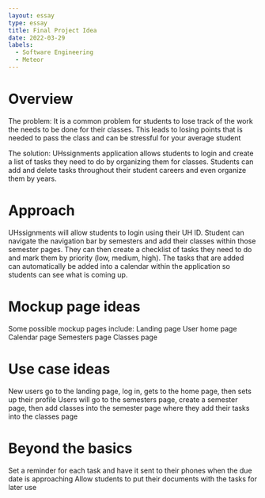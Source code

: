 ```yaml
---
layout: essay
type: essay
title: Final Project Idea
date: 2022-03-29
labels:
  - Software Engineering
  - Meteor
---
```


<h1>Overview</h1>
The problem: It is a common problem for students to lose track of the work the needs to be done for their classes. This leads to losing points that is needed to pass the class and can be stressful for your average student

The solution: UHssignments application allows students to login and create a list of tasks they need to do by organizing them for classes. Students can add and delete tasks throughout their student careers and even organize them by years.

<h1>Approach</h1>
UHssignments will allow students to login using their UH ID. Student can navigate the navigation bar by semesters and add their classes within those semester pages. They can then create a checklist of tasks they need to do and mark them by priority (low, medium, high). The tasks that are added can automatically be added into a calendar within the application so students can see what is coming up.

<h1>Mockup page ideas</h1>
Some possible mockup pages include:
Landing page
User home page
Calendar page
Semesters page
Classes page

<h1>Use case ideas</h1>
New users go to the landing page, log in, gets to the home page, then sets up their profile
Users will go to the semesters page, create a semester page, then add classes into the semester page where they add their tasks into the classes page

<h1>Beyond the basics</h1>
Set a reminder for each task and have it sent to their phones when the due date is approaching
Allow students to put their documents with the tasks for later use
